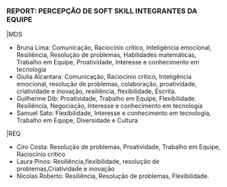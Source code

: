 ### REPORT: PERCEPÇÃO DE SOFT SKILL INTEGRANTES DA EQUIPE

|MDS
- Bruna Lima: Comunicação, Raciocínio crítico, Inteligência emocional, Resiliência, Resolução de problemas, Habilidades matemáticas, Trabalho em Equipe, Proatividade, Interesse e conhecimento em tecnologia
- Giulia Alcantara: Comunicação, Raciocínio crítico, Inteligência emocional, resolução de problemas, colaboração, proatividade, criatividade e inovação, resiliência, flexibilidade, Escrita. 
- Guilherme Dib: Proatividade, Trabalho em Equipe, Flexibilidade. Resiliência, Negociação, Interesse e conhecimento em tecnologia
- Samuel Sato: Flexibilidade, Interesse e conhecimento em tecnologia, Trabalho em Equipe, Diversidade e Cultura

|REQ
- Ciro Costa: Resolução de problemas, Proatividade, Trabalho em Equipe, Raciocínio crítico
- Laura Pinos: Resiliência,flexibilidade, resolução de problemas,Criatividade e inovação
- Nicolas Roberto: Resiliência, Resolução de problemas, Flexibilidade.